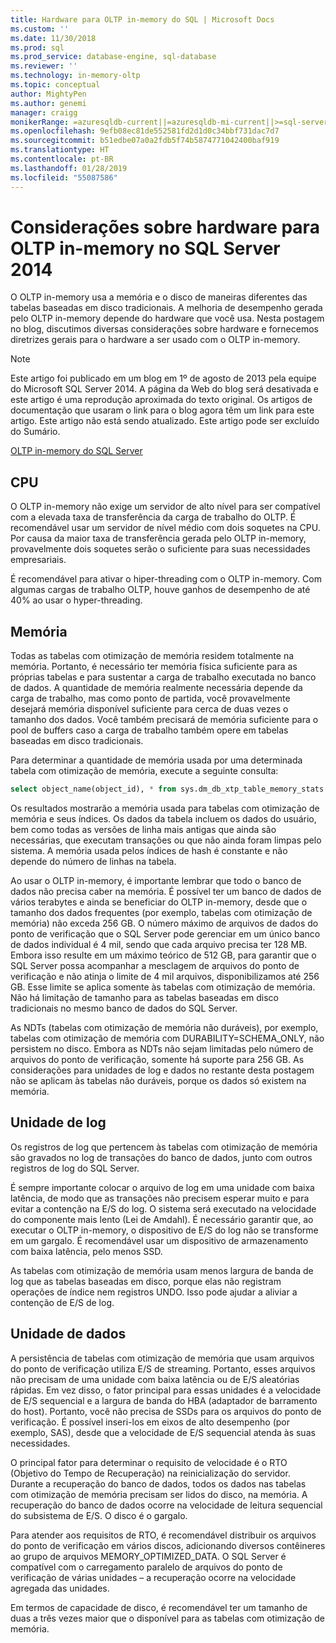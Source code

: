 ```yaml
---
title: Hardware para OLTP in-memory do SQL | Microsoft Docs
ms.custom: ''
ms.date: 11/30/2018
ms.prod: sql
ms.prod_service: database-engine, sql-database
ms.reviewer: ''
ms.technology: in-memory-oltp
ms.topic: conceptual
author: MightyPen
ms.author: genemi
manager: craigg
monikerRange: =azuresqldb-current||=azuresqldb-mi-current||>=sql-server-2016||>=sql-server-linux-2017||=sqlallproducts-allversions
ms.openlocfilehash: 9efb08ec81de552581fd2d1d0c34bbf731dac7d7
ms.sourcegitcommit: b51edbe07a0a2fdb5f74b5874771042400baf919
ms.translationtype: HT
ms.contentlocale: pt-BR
ms.lasthandoff: 01/28/2019
ms.locfileid: "55087586"
---
```

# <a name="hardware-considerations-for-in-memory-oltp-in-sql-server-2014"></a>Considerações sobre hardware para OLTP in-memory no SQL Server 2014

O OLTP in-memory usa a memória e o disco de maneiras diferentes das tabelas baseadas em disco tradicionais. A melhoria de desempenho gerada pelo OLTP in-memory depende do hardware que você usa. Nesta postagem no blog, discutimos diversas considerações sobre hardware e fornecemos diretrizes gerais para o hardware a ser usado com o OLTP in-memory.

> [!NOTE]
> Este artigo foi publicado em um blog em 1º de agosto de 2013 pela equipe do Microsoft SQL Server 2014. A página da Web do blog será desativada e este artigo é uma reprodução aproximada do texto original. Os artigos de documentação que usaram o link para o blog agora têm um link para este artigo. Este artigo não está sendo atualizado. Este artigo pode ser excluído do Sumário.
> 
> [OLTP in-memory do SQL Server](index.md)

<!--
    Here was the link to the blog. This blog was captured into this new article on 2018/11/30, by GeneMi (MightyPen).
    https://cloudblogs.microsoft.com/sqlserver/2013/08/01/hardware-considerations-for-in-memory-oltp-in-sql-server-2014/
    At least one pre-existing article that contained the obsolete blog link was:
        relational-databases\in-memory-oltp\sample-database-for-in-memory-oltp.md
 -->

## <a name="cpu"></a>CPU

O OLTP in-memory não exige um servidor de alto nível para ser compatível com a elevada taxa de transferência da carga de trabalho do OLTP. É recomendável usar um servidor de nível médio com dois soquetes na CPU. Por causa da maior taxa de transferência gerada pelo OLTP in-memory, provavelmente dois soquetes serão o suficiente para suas necessidades empresariais.

É recomendável para ativar o hiper-threading com o OLTP in-memory. Com algumas cargas de trabalho OLTP, houve ganhos de desempenho de até 40% ao usar o hyper-threading.

## <a name="memory"></a>Memória

Todas as tabelas com otimização de memória residem totalmente na memória. Portanto, é necessário ter memória física suficiente para as próprias tabelas e para sustentar a carga de trabalho executada no banco de dados. A quantidade de memória realmente necessária depende da carga de trabalho, mas como ponto de partida, você provavelmente desejará memória disponível suficiente para cerca de duas vezes o tamanho dos dados. Você também precisará de memória suficiente para o pool de buffers caso a carga de trabalho também opere em tabelas baseadas em disco tradicionais.

Para determinar a quantidade de memória usada por uma determinada tabela com otimização de memória, execute a seguinte consulta:

```sql
select object_name(object_id), * from sys.dm_db_xtp_table_memory_stats
```

Os resultados mostrarão a memória usada para tabelas com otimização de memória e seus índices. Os dados da tabela incluem os dados do usuário, bem como todas as versões de linha mais antigas que ainda são necessárias, que executam transações ou que não ainda foram limpas pelo sistema. A memória usada pelos índices de hash é constante e não depende do número de linhas na tabela.

Ao usar o OLTP in-memory, é importante lembrar que todo o banco de dados não precisa caber na memória. É possível ter um banco de dados de vários terabytes e ainda se beneficiar do OLTP in-memory, desde que o tamanho dos dados frequentes (por exemplo, tabelas com otimização de memória) não exceda 256 GB. O número máximo de arquivos de dados do ponto de verificação que o SQL Server pode gerenciar em um único banco de dados individual é 4 mil, sendo que cada arquivo precisa ter 128 MB. Embora isso resulte em um máximo teórico de 512 GB, para garantir que o SQL Server possa acompanhar a mesclagem de arquivos do ponto de verificação e não atinja o limite de 4 mil arquivos, disponibilizamos até 256 GB. Esse limite se aplica somente às tabelas com otimização de memória. Não há limitação de tamanho para as tabelas baseadas em disco tradicionais no mesmo banco de dados do SQL Server.

As NDTs (tabelas com otimização de memória não duráveis), por exemplo, tabelas com otimização de memória com DURABILITY=SCHEMA_ONLY, não persistem no disco. Embora as NDTs não sejam limitadas pelo número de arquivos do ponto de verificação, somente há suporte para 256 GB. As considerações para unidades de log e dados no restante desta postagem não se aplicam às tabelas não duráveis, porque os dados só existem na memória.

## <a name="log-drive"></a>Unidade de log

Os registros de log que pertencem às tabelas com otimização de memória são gravados no log de transações do banco de dados, junto com outros registros de log do SQL Server.

É sempre importante colocar o arquivo de log em uma unidade com baixa latência, de modo que as transações não precisem esperar muito e para evitar a contenção na E/S do log. O sistema será executado na velocidade do componente mais lento (Lei de Amdahl). É necessário garantir que, ao executar o OLTP in-memory, o dispositivo de E/S do log não se transforme em um gargalo. É recomendável usar um dispositivo de armazenamento com baixa latência, pelo menos SSD.

As tabelas com otimização de memória usam menos largura de banda de log que as tabelas baseadas em disco, porque elas não registram operações de índice nem registros UNDO. Isso pode ajudar a aliviar a contenção de E/S de log.

## <a name="data-drive"></a>Unidade de dados

A persistência de tabelas com otimização de memória que usam arquivos do ponto de verificação utiliza E/S de streaming. Portanto, esses arquivos não precisam de uma unidade com baixa latência ou de E/S aleatórias rápidas. Em vez disso, o fator principal para essas unidades é a velocidade de E/S sequencial e a largura de banda do HBA (adaptador de barramento do host). Portanto, você não precisa de SSDs para os arquivos do ponto de verificação. É possível inseri-los em eixos de alto desempenho (por exemplo, SAS), desde que a velocidade de E/S sequencial atenda às suas necessidades.

O principal fator para determinar o requisito de velocidade é o RTO (Objetivo do Tempo de Recuperação) na reinicialização do servidor. Durante a recuperação do banco de dados, todos os dados nas tabelas com otimização de memória precisam ser lidos do disco, na memória. A recuperação do banco de dados ocorre na velocidade de leitura sequencial do subsistema de E/S. O disco é o gargalo.

Para atender aos requisitos de RTO, é recomendável distribuir os arquivos do ponto de verificação em vários discos, adicionando diversos contêineres ao grupo de arquivos MEMORY_OPTIMIZED_DATA. O SQL Server é compatível com o carregamento paralelo de arquivos do ponto de verificação de várias unidades – a recuperação ocorre na velocidade agregada das unidades.

Em termos de capacidade de disco, é recomendável ter um tamanho de duas a três vezes maior que o disponível para as tabelas com otimização de memória.

